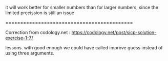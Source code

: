 it will work better for smaller numbers than for larger numbers, since the limited precission is still an issue


===========================================

Correction from codology.net :
https://codology.net/post/sicp-solution-exercise-1-7/

lessons. with good enough we could have called improve guess instead of using three arguments.
